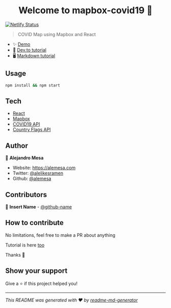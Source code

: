<h1 align="center">Welcome to mapbox-covid19 👋</h1>

[![Netlify Status](https://api.netlify.com/api/v1/badges/815ced63-ca4b-4f24-85df-a934b17c6b13/deploy-status)](https://app.netlify.com/sites/covid-19-weeboo/deploys)

> COVID Map using Mapbox and React

- ✨ [Demo](http://covid.weeboo.fr/)
- 📝 [Dev.to tutorial](https://dev.to/alemesa/how-to-create-a-covid-19-map-with-mapbox-and-react-3jgf)
- 🖥️ [Markdown tutorial](./TUTORIAL.md)

## Usage

```sh
npm install && npm start
```

## Tech

- [React](https://create-react-app.dev/)
- [Mapbox](https://www.mapbox.com/)
- [COVID19 API](https://docs.corona.lmao-xd.wtf/version-2)
- [Country Flags API](https://www.countryflags.io)

## Author

👤 **Alejandro Mesa**

- Website: https://alemesa.com
- Twitter: [@alelikesramen](https://twitter.com/alelikesramen)
- Github: [@alemesa](https://github.com/alemesa)

## Contributors

👤 **Insert Name** - [@github-name](https://github.com/username)

## How to contribute

No limitations, feel free to make a PR about anything

Tutorial is here [too](./TUTORIAL.md)

Thanks 🙏

## Show your support

Give a ⭐️ if this project helped you!

---

_This README was generated with ❤️ by [readme-md-generator](https://github.com/kefranabg/readme-md-generator)_
